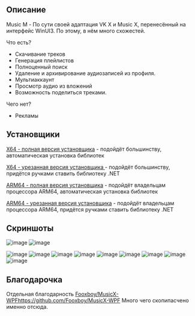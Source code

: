 ## Описание
Music M - По сути своей адаптация VK X и Music X, перенесённый на интерфейс WinUI3. По этому, в нём много схожестей.

Что есть?

- Скачивание треков
- Генерация плейлистов
- Полноценный поиск
- Удаление и архивирование аудиозаписей из профиля.
- Мультиаккаунт
- Просмотр аудио из вложений
- Возможность поделиться треками.

Чего нет? 

- Рекламы

## Установщики

[X64 - полная версия установщика](https://github.com/MaKrotos/Music-M/releases/download/0.2.0.5/Setup.FULL.exe) - подойдёт большинству, автоматическая установка библиотек

[X64 - урезанная версия установщика ](https://github.com/MaKrotos/Music-M/releases/download/0.2.0.5/Setup.SLIM.exe) - подойдёт большинству, придётся ручками ставить библиотеку .NET


[ARM64 - полная версия установщика](https://github.com/MaKrotos/Music-M/releases/download/0.2.0.5/Setup.ARM64.FULL.exe) - подойдёт владельцам процессора ARM64, автоматическая установка библиотек

[ARM64 - урезанная версия установщика](https://github.com/MaKrotos/Music-M/releases/download/0.2.0.5/Setup.ARM64.SLIM.exe) - подойдёт владельцам процессора ARM64, придётся ручками ставить библиотеку .NET

## Скриншоты
![image](https://github.com/user-attachments/assets/6525ad2f-18c8-48c4-8605-ad68c118702a)
![image](https://github.com/user-attachments/assets/89689566-7940-4dae-861f-4eae2fb8afd5)

![image](https://github.com/user-attachments/assets/ca2eae3c-443e-464d-a04e-eace7d4cba2b)
![image](https://github.com/user-attachments/assets/db59c45b-9101-44aa-bfac-df29ec0d88f4)
![image](https://github.com/user-attachments/assets/4f5fec4d-d0af-4082-84b7-ea6b3d015cb4)
![image](https://github.com/user-attachments/assets/af681632-263c-438d-a138-e91975220fd3)
![image](https://github.com/user-attachments/assets/3766499d-052d-435c-a673-808e8bfbc315)
![image](https://github.com/user-attachments/assets/228499f9-a7d7-492a-ace6-5329b02e1bdb)
![image](https://github.com/user-attachments/assets/7fb9122a-88ed-4042-96ae-288949a884b0)
![image](https://github.com/user-attachments/assets/e98cbf79-a4a6-434c-b382-089c9abe7ffd)
![image](https://github.com/user-attachments/assets/b859710a-fc2c-4ac0-865f-90d2cbe36816)


## Благодарочка
Отдельная благодарность [Fooxboy/MusicX-WPF](https://github.com/Fooxboy/MusicX-WPF)https://github.com/Fooxboy/MusicX-WPF
Много чего скопипасчено именно отсюда.
